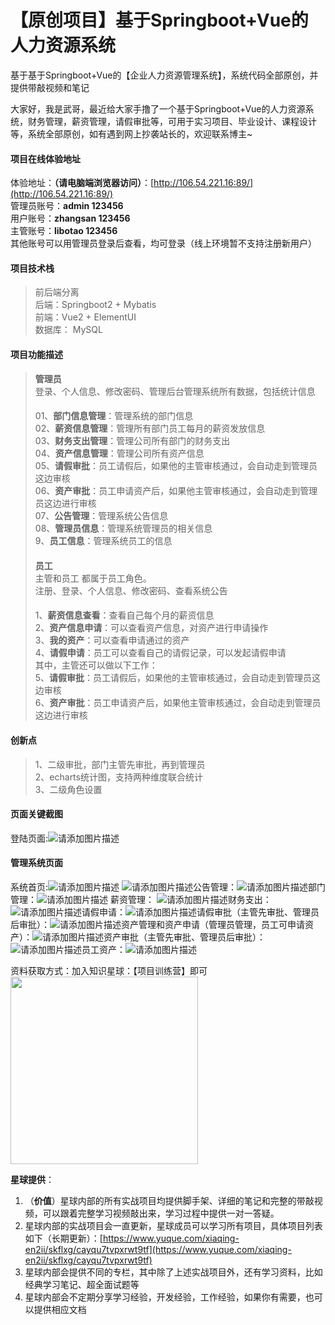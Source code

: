# 【原创项目】基于Springboot+Vue的人力资源系统
基于基于Springboot+Vue的【企业人力资源管理系统】，系统代码全部原创，并提供带敲视频和笔记  

大家好，我是武哥，最近给大家手撸了一个基于Springboot+Vue的人力资源系统，财务管理，薪资管理，请假审批等，可用于实习项目、毕业设计、课程设计等，系统全部原创，如有遇到网上抄袭站长的，欢迎联系博主~  

#### 项目在线体验地址  
体验地址：**（请电脑端浏览器访问）**：[http://106.54.221.16:89/](http://106.54.221.16:89/)  
管理员账号：**admin 123456**    
用户账号：**zhangsan 123456**    
主管账号：**libotao 123456**  
其他账号可以用管理员登录后查看，均可登录（线上环境暂不支持注册新用户）  

#### 项目技术栈  
> 前后端分离  
> 后端：Springboot2 + Mybatis  
> 前端：Vue2 + ElementUI  
> 数据库： MySQL  

#### 项目功能描述  

>**管理员**  
>登录、个人信息、修改密码、管理后台管理系统所有数据，包括统计信息  
>####   
>01、**部门信息管理**：管理系统的部门信息  
>02、**薪资信息管理**：管理所有部门员工每月的薪资发放信息  
>03、**财务支出管理**：管理公司所有部门的财务支出  
>04、**资产信息管理**：管理公司所有资产信息  
>05、**请假审批**：员工请假后，如果他的主管审核通过，会自动走到管理员这边审核  
>06、**资产审批**：员工申请资产后，如果他主管审核通过，会自动走到管理员这边进行审核  
>07、**公告管理**：管理系统公告信息  
>08、**管理员信息**：管理系统管理员的相关信息  
>9、**员工信息**：管理系统员工的信息  
>####   
>**员工**  
>主管和员工 都属于员工角色。  
>注册、登录、个人信息、修改密码、查看系统公告  
>####   
>1、**薪资信息查看**：查看自己每个月的薪资信息  
>2、**资产信息申请**：可以查看资产信息，对资产进行申请操作  
>3、**我的资产**：可以查看申请通过的资产   
>4、**请假申请**：员工可以查看自己的请假记录，可以发起请假申请  
>其中，主管还可以做以下工作：  
>5、**请假审批**：员工请假后，如果他的主管审核通过，会自动走到管理员这边审核  
>6、**资产审批**：员工申请资产后，如果他主管审核通过，会自动走到管理员这边进行审核  

#### 创新点  
> 1、二级审批，部门主管先审批，再到管理员  
> 2、echarts统计图，支持两种维度联合统计  
> 3、二级角色设置  
#### 页面关键截图  
登陆页面:![请添加图片描述](https://img-blog.csdnimg.cn/direct/0a57129b558546928b1ce813cb68c84d.png)
#### 管理系统页面
系统首页:![请添加图片描述](https://img-blog.csdnimg.cn/direct/2901dfb171944c56abcf7ed089d26b4c.png)
![请添加图片描述](https://img-blog.csdnimg.cn/direct/69507bcf4b424242b88afb6505d0fb64.png)公告管理：![请添加图片描述](https://img-blog.csdnimg.cn/direct/9fb8e5a3670a4445819a24da5b9c83af.png)部门管理：![请添加图片描述](https://img-blog.csdnimg.cn/direct/aba6caccab2e4c97bb3c775869477aba.png)
薪资管理：
![请添加图片描述](https://img-blog.csdnimg.cn/direct/01f8b02882c444dabc1db6db1044c449.png)财务支出：![请添加图片描述](https://img-blog.csdnimg.cn/direct/9441810918404e6aaee99368c53b90e2.png)请假申请：![请添加图片描述](https://img-blog.csdnimg.cn/direct/dfb8016fc6a646e08a0cd8d78515014d.png)请假审批（主管先审批、管理员后审批）：![请添加图片描述](https://img-blog.csdnimg.cn/direct/2a8283fdccca426dbe43e73b5ddf9045.png)资产管理和资产申请（管理员管理，员工可申请资产）：![请添加图片描述](https://img-blog.csdnimg.cn/direct/f880af29283d45bab8413e786d3cfc49.png)资产审批（主管先审批、管理员后审批）：![请添加图片描述](https://img-blog.csdnimg.cn/direct/ffb1568ea8a441a18adbccf11a08cdf8.png)员工资产：![请添加图片描述](https://img-blog.csdnimg.cn/direct/776965352372425ab270e152bbfb3c5e.png)

资料获取方式：加入知识星球：【项目训练营】即可  
<img src="https://img-blog.csdnimg.cn/direct/44f688415c0c47cc81ad08a1f275e6a4.png" width="300px" />

**星球提供**：

1. （**价值**）星球内部的所有实战项目均提供脚手架、详细的笔记和完整的带敲视频，可以跟着完整学习视频敲出来，学习过程中提供一对一答疑。   
2. 星球内部的实战项目会一直更新，星球成员可以学习所有项目，具体项目列表如下（长期更新）：[https://www.yuque.com/xiaqing-en2ii/skflxg/cayqu7tvpxrwt9tf](https://www.yuque.com/xiaqing-en2ii/skflxg/cayqu7tvpxrwt9tf)  
3. 星球内部会提供不同的专栏，其中除了上述实战项目外，还有学习资料，比如经典学习笔记、超全面试题等  
4. 星球内部会不定期分享学习经验，开发经验，工作经验，如果你有需要，也可以提供相应文档    
